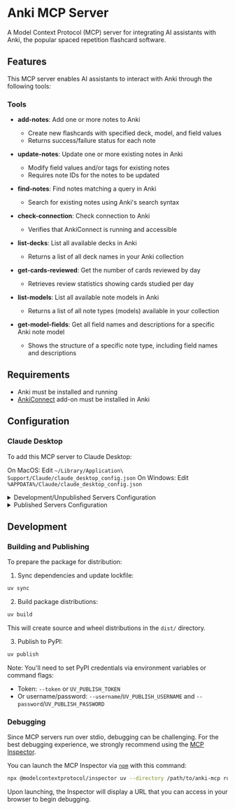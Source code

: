 # Anki MCP Server

A Model Context Protocol (MCP) server for integrating AI assistants with Anki, the popular spaced repetition flashcard software.

## Features

This MCP server enables AI assistants to interact with Anki through the following tools:

### Tools

- **add-notes**: Add one or more notes to Anki
  - Create new flashcards with specified deck, model, and field values
  - Returns success/failure status for each note

- **update-notes**: Update one or more existing notes in Anki
  - Modify field values and/or tags for existing notes
  - Requires note IDs for the notes to be updated

- **find-notes**: Find notes matching a query in Anki
  - Search for existing notes using Anki's search syntax

- **check-connection**: Check connection to Anki
  - Verifies that AnkiConnect is running and accessible

- **list-decks**: List all available decks in Anki
  - Returns a list of all deck names in your Anki collection

- **get-cards-reviewed**: Get the number of cards reviewed by day
  - Retrieves review statistics showing cards studied per day

- **list-models**: List all available note models in Anki
  - Returns a list of all note types (models) available in your collection

- **get-model-fields**: Get all field names and descriptions for a specific Anki note model
  - Shows the structure of a specific note type, including field names and descriptions

## Requirements

- Anki must be installed and running
- [AnkiConnect](https://ankiweb.net/shared/info/2055492159) add-on must be installed in Anki

## Configuration

### Claude Desktop

To add this MCP server to Claude Desktop:

On MacOS: Edit `~/Library/Application\ Support/Claude/claude_desktop_config.json`
On Windows: Edit `%APPDATA%/Claude/claude_desktop_config.json`

<details>
  <summary>Development/Unpublished Servers Configuration</summary>
  
  ```
  "mcpServers": {
    "anki": {
      "command": "uv",
      "args": [
        "--directory",
        "/Users/path/to/anki-mcp",
        "run",
        "anki"
      ]
    }
  }
  ```
</details>

<details>
  <summary>Published Servers Configuration</summary>
  
  ```
  "mcpServers": {
    "anki": {
      "command": "uvx",
      "args": [
        "anki"
      ]
    }
  }
  ```
</details>

## Development

### Building and Publishing

To prepare the package for distribution:

1. Sync dependencies and update lockfile:
```bash
uv sync
```

2. Build package distributions:
```bash
uv build
```

This will create source and wheel distributions in the `dist/` directory.

3. Publish to PyPI:
```bash
uv publish
```

Note: You'll need to set PyPI credentials via environment variables or command flags:
- Token: `--token` or `UV_PUBLISH_TOKEN`
- Or username/password: `--username`/`UV_PUBLISH_USERNAME` and `--password`/`UV_PUBLISH_PASSWORD`

### Debugging

Since MCP servers run over stdio, debugging can be challenging. For the best debugging
experience, we strongly recommend using the [MCP Inspector](https://github.com/modelcontextprotocol/inspector).

You can launch the MCP Inspector via [`npm`](https://docs.npmjs.com/downloading-and-installing-node-js-and-npm) with this command:

```bash
npx @modelcontextprotocol/inspector uv --directory /path/to/anki-mcp run anki
```

Upon launching, the Inspector will display a URL that you can access in your browser to begin debugging.